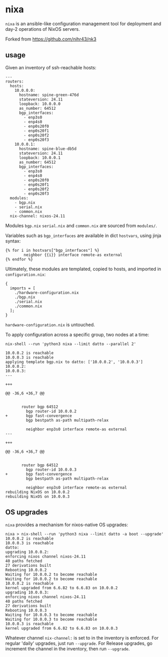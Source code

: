 # nixa

`nixa` is an ansible-like configuration management tool for deployment and day-2 operations of NixOS servers.

Forked from https://github.com/nihr43/nk3

## usage

Given an inventory of ssh-reachable hosts:

```
---
routers:
  hosts:
    10.0.0.0:
      hostname: spine-green-476d
      stateversion: 24.11
      loopback: 10.0.0.0
      as_number: 64512
      bgp_interfaces:
        - enp3s0
        - enp4s0
        - enp0s20f0
        - enp0s20f1
        - enp0s20f2
        - enp0s20f3
    10.0.0.1:
      hostname: spine-blue-db5d
      stateversion: 24.11
      loopback: 10.0.0.1
      as_number: 64512
      bgp_interfaces:
        - enp3s0
        - enp4s0
        - enp0s20f0
        - enp0s20f1
        - enp0s20f2
        - enp0s20f3
  modules:
    - bgp.nix
    - serial.nix
    - common.nix
  nix-channel: nixos-24.11
```

Modules `bgp.nix` `serial.nix` and `common.nix` are sourced from `modules/`.

Variables such as `bgp_interfaces` are available in dict `hostvars`, using jinja syntax:

```
{% for i in hostvars["bgp_interfaces"] %}
        neighbor {{i}} interface remote-as external
{% endfor %}
```

Ultimately, these modules are templated, copied to hosts, and imported in `configuration.nix`:

```
{
  imports = [
    ./hardware-configuration.nix
    ./bgp.nix
    ./serial.nix
    ./common.nix
  ];
}
```

`hardware-configuration.nix` is untouched.

To apply configuration across a specific group, two nodes at a time:

```
nix-shell --run 'python3 nixa --limit datto --parallel 2'
```

```
10.0.0.2 is reachable
10.0.0.3 is reachable
applying template bgp.nix to datto: ['10.0.0.2', '10.0.0.3']
10.0.0.2:
10.0.0.3:
--- 

+++ 

@@ -36,6 +36,7 @@

 
       router bgp 64512
         bgp router-id 10.0.0.2
+        bgp fast-convergence
         bgp bestpath as-path multipath-relax
 
         neighbor enp3s0 interface remote-as external
--- 

+++ 

@@ -36,6 +36,7 @@

 
       router bgp 64512
         bgp router-id 10.0.0.3
+        bgp fast-convergence
         bgp bestpath as-path multipath-relax
 
         neighbor enp3s0 interface remote-as external
rebuilding NixOS on 10.0.0.2
rebuilding NixOS on 10.0.0.3
```

## OS upgrades

`nixa` provides a mechanism for nixos-native OS upgrades:

```
nixa > nix-shell --run 'python3 nixa --limit datto -a boot --upgrade'
10.0.0.2 is reachable
10.0.0.3 is reachable
datto:
upgrading 10.0.0.2:
enforcing nixos channel nixos-24.11
40 paths fetched
27 derivations built
Rebooting 10.0.0.2
Waiting for 10.0.0.2 to become reachable
Waiting for 10.0.0.2 to become reachable
10.0.0.2 is reachable
kernel upgraded from 6.6.82 to 6.6.83 on 10.0.0.2
upgrading 10.0.0.3:
enforcing nixos channel nixos-24.11
40 paths fetched
27 derivations built
Rebooting 10.0.0.3
Waiting for 10.0.0.3 to become reachable
Waiting for 10.0.0.3 to become reachable
10.0.0.3 is reachable
kernel upgraded from 6.6.82 to 6.6.83 on 10.0.0.3
```

Whatever channel `nix-channel:` is set to in the inventory is enforced.  For regular 'daily' upgrades, just run `--upgrade`.  For Release upgrades, go increment the channel in the inventory, then run `--upgrade`.
